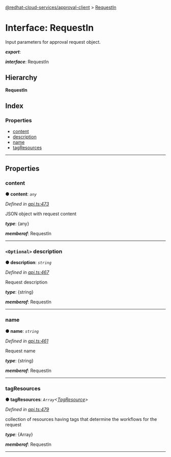 [@redhat-cloud-services/approval-client](../README.md) > [RequestIn](../interfaces/requestin.md)

# Interface: RequestIn

Input parameters for approval request object.

*__export__*: 

*__interface__*: RequestIn

## Hierarchy

**RequestIn**

## Index

### Properties

* [content](requestin.md#content)
* [description](requestin.md#description)
* [name](requestin.md#name)
* [tagResources](requestin.md#tagresources)

---

## Properties

<a id="content"></a>

###  content

**● content**: *`any`*

*Defined in [api.ts:473](https://github.com/RedHatInsights/javascript-clients/blob/master/packages/approval/api.ts#L473)*

JSON object with request content

*__type__*: {any}

*__memberof__*: RequestIn

___
<a id="description"></a>

### `<Optional>` description

**● description**: *`string`*

*Defined in [api.ts:467](https://github.com/RedHatInsights/javascript-clients/blob/master/packages/approval/api.ts#L467)*

Request description

*__type__*: {string}

*__memberof__*: RequestIn

___
<a id="name"></a>

###  name

**● name**: *`string`*

*Defined in [api.ts:461](https://github.com/RedHatInsights/javascript-clients/blob/master/packages/approval/api.ts#L461)*

Request name

*__type__*: {string}

*__memberof__*: RequestIn

___
<a id="tagresources"></a>

###  tagResources

**● tagResources**: *`Array`<[TagResource](tagresource.md)>*

*Defined in [api.ts:479](https://github.com/RedHatInsights/javascript-clients/blob/master/packages/approval/api.ts#L479)*

collection of resources having tags that determine the workflows for the request

*__type__*: {Array}

*__memberof__*: RequestIn

___

